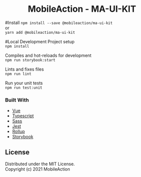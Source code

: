 <div align="center">
    <h1>MobileAction - MA-UI-KIT</h1>
</div>

#Install 
`npm install --save @mobileaction/ma-ui-kit`<br>
or <br>
`yarn add @mobileaction/ma-ui-kit`

#Local Development
Project setup <br>
`npm install`

Compiles and hot-reloads for development<br>
`npm run storybook:start`

Lints and fixes files <br>
`npm run lint`

Run your unit tests<br>
`npm run test:unit`

### Built With

* [Vue](https://vuejs.org/)
* [Typescript](https://www.typescriptlang.org/)
* [Sass](https://sass-lang.com/)
* [Jest](https://jestjs.io/m)
* [Rollup](https://rollupjs.org/)
* [Storybook](https://storybook.js.org/)

## License

Distributed under the MIT License.<br> Copyright (c) 2021 MobileAction

